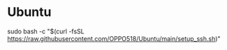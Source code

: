 # Ubuntu

sudo bash -c "$(curl -fsSL https://raw.githubusercontent.com/OPPO518/Ubuntu/main/setup_ssh.sh)"
